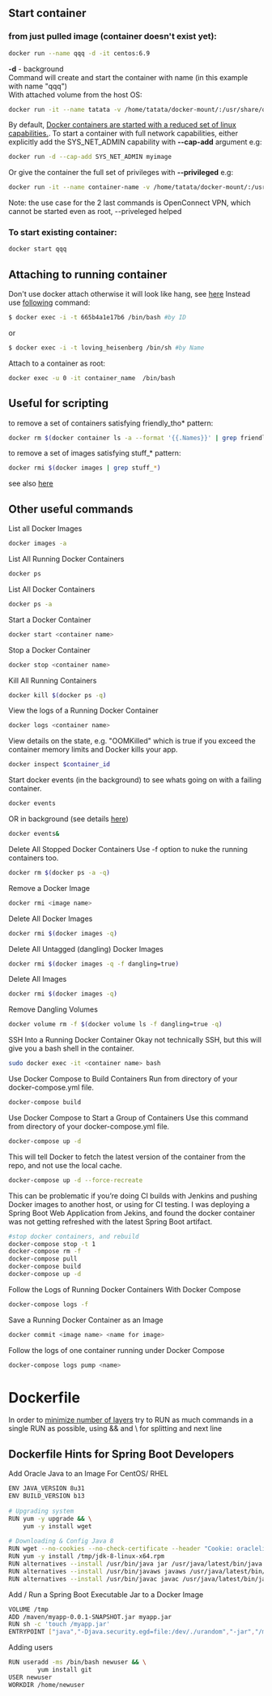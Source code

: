## Start container  
### from just pulled image (container doesn't exist yet):  

```sh
docker run --name qqq -d -it centos:6.9
```
__-d__ - background  
Command will create and start the container with name (in this example with name "qqq")  
With attached volume from the host OS:  
```sh
docker run -it --name tatata -v /home/tatata/docker-mount/:/usr/share/qqq centos:7
```
By default, [Docker containers are started with a reduced set of linux capabilities.](https://stackoverflow.com/questions/30547484/calling-openconnect-vpn-client-in-docker-container-shows-tunsetiff-failed-opera/48948987). To start a container with full network capabilities, either explicitly add the SYS_NET_ADMIN capability with __--cap-add__ argument e.g:  
```sh
docker run -d --cap-add SYS_NET_ADMIN myimage
```

Or give the container the full set of privileges with __--privileged__ e.g:  
```sh
docker run -it --name container-name -v /home/tatata/docker-mount/:/usr/share/qqq --privileged ubuntu-dev
```
Note: the use case for the 2 last commands is OpenConnect VPN, which cannot be started even as root, --priveleged helped

### To start existing container:  
```sh
docker start qqq
```

## Attaching to running container  
Don't use docker attach otherwise it will look like hang, see [here](https://stackoverflow.com/questions/35573698/why-does-docker-attach-hang)
Instead use [following](https://askubuntu.com/questions/505506/how-to-get-bash-or-ssh-into-a-running-container-in-background-mode) command:

```sh
$ docker exec -i -t 665b4a1e17b6 /bin/bash #by ID
```
or
```sh
$ docker exec -i -t loving_heisenberg /bin/sh #by Name
```

Attach to a container as root:  
```sh
docker exec -u 0 -it container_name  /bin/bash
```

## Useful for scripting

to remove a set of containers satisfying friendly_tho* pattern:  
```sh
docker rm $(docker container ls -a --format '{{.Names}}' | grep friendly_tho*)
```

to remove a set of images satisfying stuff_* pattern:  
```sh
docker rmi $(docker images | grep stuff_*)
```
see also [here](https://stackoverflow.com/questions/32490229/how-can-i-delete-docker-images-by-tag-preferably-with-wildcarding)

## Other useful commands
List all Docker Images

```sh
docker images -a
```

List All Running Docker Containers

```sh
docker ps
```

List All Docker Containers

```sh
docker ps -a
```

Start a Docker Container

```sh
docker start <container name>
```

Stop a Docker Container

```sh
docker stop <container name>
```

Kill All Running Containers

```sh
docker kill $(docker ps -q)
```

View the logs of a Running Docker Container

```sh
docker logs <container name>
```

View details on the state, e.g. "OOMKilled" which is true if you exceed the container memory limits and Docker kills your app.

```sh
docker inspect $container_id
```
Start docker events (in the background) to see whats going on with a failing container.

```sh
docker events
```

OR in background (see details [here](https://serverfault.com/questions/596994/how-can-i-debug-a-docker-container-initialization))

```sh
docker events&
```

Delete All Stopped Docker Containers
Use -f option to nuke the running containers too.

```sh
docker rm $(docker ps -a -q)
```

Remove a Docker Image

```sh
docker rmi <image name>
```

Delete All Docker Images

```sh
docker rmi $(docker images -q)
```

Delete All Untagged (dangling) Docker Images

```sh
docker rmi $(docker images -q -f dangling=true)
```

Delete All Images

```sh
docker rmi $(docker images -q)
```

Remove Dangling Volumes

```sh
docker volume rm -f $(docker volume ls -f dangling=true -q)
```

SSH Into a Running Docker Container
Okay not technically SSH, but this will give you a bash shell in the container.

```sh
sudo docker exec -it <container name> bash
```

Use Docker Compose to Build Containers
Run from directory of your docker-compose.yml file.

```sh
docker-compose build
```

Use Docker Compose to Start a Group of Containers
Use this command from directory of your docker-compose.yml file.


```sh
docker-compose up -d
```
This will tell Docker to fetch the latest version of the container from the repo, and not use the local cache.


```sh
docker-compose up -d --force-recreate
```

This can be problematic if you’re doing CI builds with Jenkins and pushing Docker images to another host, or using for CI testing. I was deploying a Spring Boot Web Application from Jekins, and found the docker container was not getting refreshed with the latest Spring Boot artifact.

```sh
#stop docker containers, and rebuild
docker-compose stop -t 1
docker-compose rm -f
docker-compose pull
docker-compose build
docker-compose up -d
```

Follow the Logs of Running Docker Containers With Docker Compose

```sh
docker-compose logs -f
```

Save a Running Docker Container as an Image

```sh
docker commit <image name> <name for image>
```

Follow the logs of one container running under Docker Compose

```sh
docker-compose logs pump <name>
```

# Dockerfile
In order to [minimize number of layers](https://docs.docker.com/develop/develop-images/dockerfile_best-practices/#minimize-the-number-of-layers) try to RUN as much commands in a single RUN as possible, using && and \ for splitting and next line

## Dockerfile Hints for Spring Boot Developers
Add Oracle Java to an Image
For CentOS/ RHEL

```sh
ENV JAVA_VERSION 8u31
ENV BUILD_VERSION b13
 
# Upgrading system
RUN yum -y upgrade && \
    yum -y install wget
 
# Downloading & Config Java 8
RUN wget --no-cookies --no-check-certificate --header "Cookie: oraclelicense=accept-securebackup-cookie" "http://download.oracle.com/otn-pub/java/jdk/$JAVA_VERSION-$BUILD_VERSION/jdk-$JAVA_VERSION-linux-x64.rpm" -O /tmp/jdk-8-linux-x64.rpm
RUN yum -y install /tmp/jdk-8-linux-x64.rpm
RUN alternatives --install /usr/bin/java jar /usr/java/latest/bin/java 200000
RUN alternatives --install /usr/bin/javaws javaws /usr/java/latest/bin/javaws 200000
RUN alternatives --install /usr/bin/javac javac /usr/java/latest/bin/javac 200000
```

Add / Run a Spring Boot Executable Jar to a Docker Image


```sh
VOLUME /tmp
ADD /maven/myapp-0.0.1-SNAPSHOT.jar myapp.jar
RUN sh -c 'touch /myapp.jar'
ENTRYPOINT ["java","-Djava.security.egd=file:/dev/./urandom","-jar","/myapp.jar"]
```
Adding users

```sh
RUN useradd -ms /bin/bash newuser && \
        yum install git
USER newuser
WORKDIR /home/newuser
```

